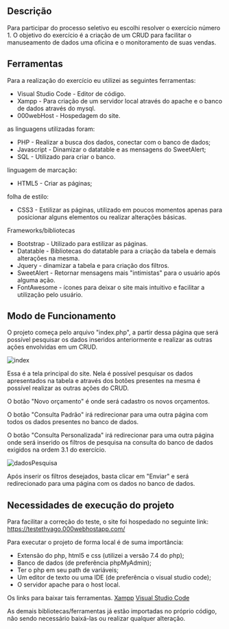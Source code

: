 ## Descrição
Para participar do processo seletivo eu escolhi resolver o exercício número 1. O objetivo do exercício é a criação de um CRUD para facilitar o manuseamento de dados uma oficina e o monitoramento de suas vendas.

## Ferramentas
Para a realização do exercício eu utilizei as seguintes ferramentas:
- Visual Studio Code - Editor de código.
- Xampp - Para criação de um servidor local através do apache e o banco de dados através do mysql.
- 000webHost - Hospedagem do site.

as linguagens utilizadas foram:
- PHP - Realizar a busca dos dados, conectar com o banco de dados;
- Javascript - Dinamizar o datatable e as mensagens do SweetAlert;
- SQL - Utilizado para criar o banco.

linguagem de marcação:
- HTML5 - Criar as páginas;

folha de estilo:
- CSS3 - Estilizar as páginas, utilizado em poucos momentos apenas para posicionar alguns elementos ou realizar alterações básicas.

Frameworks/bibliotecas
- Bootstrap - Utilizado para estilizar as páginas.
- Datatable - Bibliotecas do datatable para a criação da tabela e demais alterações na mesma.
- Jquery - dinamizar a tabela e para criação dos filtros.
- SweetAlert - Retornar mensagens mais "intimistas" para o usuário após alguma ação.
- FontAwesome - ícones para deixar o site mais intuitivo e facilitar a utilização pelo usuário.


## Modo de Funcionamento
O projeto começa pelo arquivo "index.php", a partir dessa página que será possível pesquisar os dados inseridos anteriormente e realizar as outras ações envolvidas em um CRUD.

![index](https://user-images.githubusercontent.com/42790322/87993363-aa6ca580-cac0-11ea-891e-9e659c874e7a.PNG)

Essa é a tela principal do site. Nela é possível pesquisar os dados apresentados na tabela e através dos botões presentes na mesma é possível realizar as outras ações do CRUD.

O botão "Novo orçamento" é onde será cadastro os novos orçamentos.

O botão "Consulta Padrão" irá redirecionar para uma outra página com todos os dados presentes no banco de dados.

O botão "Consulta Personalizada" irá redirecionar para uma outra página onde será inserido os filtros de pesquisa na consulta do banco de dados exigidos na ordem 3.1 do exercício.

![dadosPesquisa](https://user-images.githubusercontent.com/42790322/75305939-4e119c80-5826-11ea-9fde-bc0c50028bc8.PNG)

Após inserir os filtros desejados, basta clicar em "Enviar" e será redirecionado para uma página com os dados no banco de dados.

## Necessidades de execução do projeto
Para facilitar a correção do teste, o site foi hospedado no seguinte link: 
https://testethyago.000webhostapp.com/

Para executar o projeto de forma local é de suma importância:
- Extensão do php, html5 e css (utilizei a versão 7.4 do php);
- Banco de dados (de preferência phpMyAdmin);
- Ter o php em seu path de variáveis;
- Um editor de texto ou uma IDE (de preferência o visual studio code);
- O servidor apache para o host local.

Os links para baixar tais ferramentas.
[Xampp](https://www.apachefriends.org/pt_br/download.html)
[Visual Studio Code](https://code.visualstudio.com/download)

As demais bibliotecas/ferramentas já estão importadas no próprio código, não sendo necessário baixá-las ou realizar qualquer alteração.
